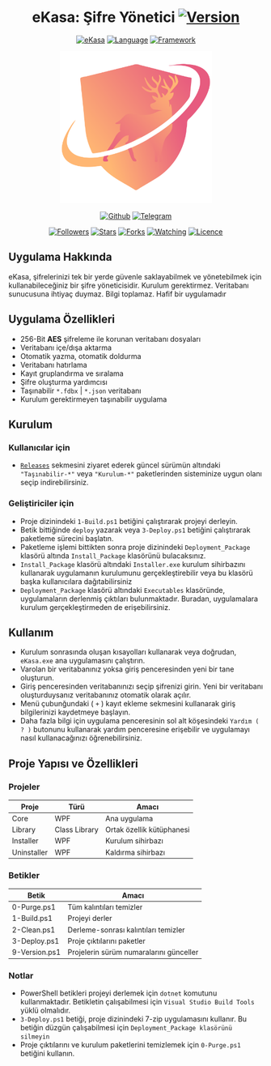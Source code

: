 <h1 align="center" id="title">
 eKasa: Şifre Yönetici <a href="https://github.com/minwka/eKasa"><img title="Version" src="https://img.shields.io/badge/Sürüm-0.10.8.0-blue.svg"></a>
</h1>

<p align="center" id="version">
<a href="https://github.com/minwka/eKasa"><img title="eKasa" src="https://img.shields.io/badge/Uygulama-eKasa-blue.svg"></a>
<a href="https://github.com/minwka/eKasa"><img title="Language" src="https://img.shields.io/badge/Dil-C%23-purple"></a>
<a href="https://github.com/minwka/eKasa"><img title="Framework" src="https://img.shields.io/badge/Framework-.NET%205-purple"></a>
</p>

<p align="center" id="logo">  
<a href="https://github.com/minwka/eKasa"><img title="eKasa" width="300" height="300" src="eKasa.Installer/Controls/ekasa_logo.png"></img></a>
</p>

<p align="center" id="socials">
<a href="https://github.com/minwka"><img title="Github" src="https://img.shields.io/badge/Ferit%20Uzun-%20-red?style=for-the-badge&logo=github"></a>
<a href="https://t.me/anth4"><img title="Telegram" src="https://img.shields.io/badge/Ferit%20Uzun-%20-red?style=for-the-badge&logo=Telegram"></a>
</p>

<p align="center" id="stats">
<a href="https://github.com/minwka?tab=followers"><img title="Followers" src="https://img.shields.io/github/followers/minwka?color=darkblue"></a>
<a href="https://github.com/minwka/eKasa/stargazers"><img title="Stars" src="https://img.shields.io/github/stars/minwka/eKasa?color=darkblue"></a>
<a href="https://github.com/minwka/eKasa/network/members"><img title="Forks" src="https://img.shields.io/github/forks/minwka/eKasa?color=darkblue"></a>
<a href="https://github.com/minwka/eKasa/watchers"><img title="Watching" src="https://img.shields.io/github/watchers/minwka/eKasa?label=Watchers&color=darkblue"></a>
<a href="https://github.com/minwka/eKasa"><img title="Licence" src="https://img.shields.io/badge/License-TBD-red.svg"></a>
</p>

## Uygulama Hakkında
eKasa, şifrelerinizi tek bir yerde güvenle saklayabilmek ve yönetebilmek için kullanabileceğiniz bir şifre yöneticisidir. Kurulum gerektirmez. Veritabanı sunucusuna ihtiyaç duymaz. Bilgi toplamaz. Hafif bir uygulamadır

## Uygulama Özellikleri
- 256-Bit **AES** şifreleme ile korunan veritabanı dosyaları
- Veritabanı içe/dışa aktarma
- Otomatik yazma, otomatik doldurma
- Veritabanı hatırlama
- Kayıt gruplandırma ve sıralama
- Şifre oluşturma yardımcısı
- Taşınabilir `*.fdbx` | `*.json` veritabanı
- Kurulum gerektirmeyen taşınabilir uygulama

## Kurulum
### Kullanıcılar için
- [`Releases`](https://github.com/minwka/eKasa/releases) sekmesini ziyaret ederek güncel sürümün altındaki `"Taşınabilir-*"` veya `"Kurulum-*"` paketlerinden sisteminize uygun olanı seçip indirebilirsiniz.

### Geliştiriciler için
- Proje dizinindeki ```1-Build.ps1``` betiğini çalıştırarak projeyi derleyin.
- Betik bittiğinde ```deploy``` yazarak veya ```3-Deploy.ps1``` betiğini çalıştırarak paketleme sürecini başlatın.
- Paketleme işlemi bittikten sonra proje dizinindeki ```Deployment_Package``` klasörü altında ```Install_Package``` klasörünü bulacaksınız.
- ```Install_Package``` klasörü altındaki ```Installer.exe``` kurulum sihirbazını kullanarak uygulamanın kurulumunu gerçekleştirebilir veya bu klasörü başka kullanıcılara dağıtabilirsiniz
- ```Deployment_Package``` klasörü altındaki ```Executables``` klasöründe, uygulamaların derlenmiş çıktıları bulunmaktadır. Buradan, uygulamalara kurulum gerçekleştirmeden de erişebilirsiniz.

## Kullanım
- Kurulum sonrasında oluşan kısayolları kullanarak veya doğrudan, ```eKasa.exe``` ana uygulamasını çalıştırın.
- Varolan bir veritabanınız yoksa giriş penceresinden yeni bir tane oluşturun.
- Giriş penceresinden veritabanınızı seçip şifrenizi girin. Yeni bir veritabanı oluşturduysanız veritabanınız otomatik olarak açılır.
- Menü çubunğundaki ( `+` ) kayıt ekleme sekmesini kullanarak giriş bilgilerinizi kaydetmeye başlayın.
- Daha fazla bilgi için uygulama penceresinin sol alt köşesindeki ```Yardım ( ? )``` butonunu kullanarak yardım penceresine erişebilir ve uygulamayı nasıl kullanacağınızı öğrenebilirsiniz.

## Proje Yapısı ve Özellikleri

### Projeler
| Proje | Türü | Amacı |
| - | - | - |
| Core | WPF | Ana uygulama |
| Library | Class Library | Ortak özellik kütüphanesi |
| Installer | WPF | Kurulum sihirbazı |
| Uninstaller | WPF | Kaldırma sihirbazı |

### Betikler
| Betik | Amacı |
| - | - |
| 0-Purge.ps1 | Tüm kalıntıları temizler |
| 1-Build.ps1 | Projeyi derler |
| 2-Clean.ps1 | Derleme-sonrası kalıntıları temizler |
| 3-Deploy.ps1 | Proje çıktılarını paketler |
| 9-Version.ps1 | Projelerin sürüm numaralarını günceller |

### Notlar
- PowerShell betikleri projeyi derlemek için ```dotnet``` komutunu kullanmaktadır. Betikletin çalışabilmesi için ```Visual Studio Build Tools``` yüklü olmalıdır.
- ```3-Deploy.ps1``` betiği, proje dizinindeki 7-zip uygulamasını kullanır. Bu betiğin düzgün çalışabilmesi için ```Deployment_Package klasörünü silmeyin```
- Proje çıktılarını ve kurulum paketlerini temizlemek için ```0-Purge.ps1``` betiğini kullanın.